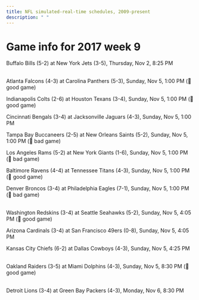 ```yaml
---
title: NFL simulated-real-time schedules, 2009-present
description: " "
---
```


# Game info for 2017 week 9

Buffalo Bills (5-2) at New York Jets (3-5), Thursday, Nov 2, 8:25 PM

<br/>Atlanta Falcons (4-3) at Carolina Panthers (5-3), Sunday, Nov 5, 1:00 PM (:football: good game)

Indianapolis Colts (2-6) at Houston Texans (3-4), Sunday, Nov 5, 1:00 PM (:football: good game)

Cincinnati Bengals (3-4) at Jacksonville Jaguars (4-3), Sunday, Nov 5, 1:00 PM

Tampa Bay Buccaneers (2-5) at New Orleans Saints (5-2), Sunday, Nov 5, 1:00 PM (:red_circle: bad game)

Los Angeles Rams (5-2) at New York Giants (1-6), Sunday, Nov 5, 1:00 PM (:red_circle: bad game)

Baltimore Ravens (4-4) at Tennessee Titans (4-3), Sunday, Nov 5, 1:00 PM (:football: good game)

Denver Broncos (3-4) at Philadelphia Eagles (7-1), Sunday, Nov 5, 1:00 PM (:red_circle: bad game)

<br/>Washington Redskins (3-4) at Seattle Seahawks (5-2), Sunday, Nov 5, 4:05 PM (:football: good game)

Arizona Cardinals (3-4) at San Francisco 49ers (0-8), Sunday, Nov 5, 4:05 PM

Kansas City Chiefs (6-2) at Dallas Cowboys (4-3), Sunday, Nov 5, 4:25 PM

<br/>Oakland Raiders (3-5) at Miami Dolphins (4-3), Sunday, Nov 5, 8:30 PM (:football: good game)

<br/>Detroit Lions (3-4) at Green Bay Packers (4-3), Monday, Nov 6, 8:30 PM

